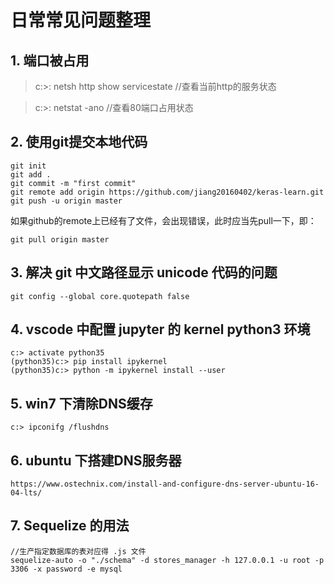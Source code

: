 # 日常常见问题整理

## 1. 端口被占用

>  c:\>: netsh http show servicestate  //查看当前http的服务状态

>  c:\>: netstat -ano  //查看80端口占用状态

## 2. 使用git提交本地代码

  ```
  git init
  git add .
  git commit -m "first commit"
  git remote add origin https://github.com/jiang20160402/keras-learn.git
  git push -u origin master
  ```

  如果github的remote上已经有了文件，会出现错误，此时应当先pull一下，即：

  ```
  git pull origin master
  ```

## 3. 解决 git 中文路径显示 unicode 代码的问题

  ```
  git config --global core.quotepath false
  ```

## 4. vscode 中配置 jupyter 的 kernel python3 环境

  ```
  c:> activate python35
  (python35)c:> pip install ipykernel
  (python35)c:> python -m ipykernel install --user
  ```

## 5. win7 下清除DNS缓存

  ```
  c:> ipconifg /flushdns
  ```

## 6. ubuntu 下搭建DNS服务器

  ```
  https://www.ostechnix.com/install-and-configure-dns-server-ubuntu-16-04-lts/
  ```

## 7. Sequelize 的用法

  ```
  //生产指定数据库的表对应得 .js 文件
  sequelize-auto -o "./schema" -d stores_manager -h 127.0.0.1 -u root -p 3306 -x password -e mysql
  ```
